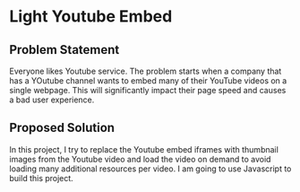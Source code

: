 # Light Youtube Embed

## Problem Statement
Everyone likes Youtube service. The problem starts when a company that has a YOutube channel wants to embed many of their YouTube videos on a single webpage. This will significantly impact their page speed and causes a bad user experience.

## Proposed Solution
In this project, I try to replace the Youtube embed iframes with thumbnail images from the Youtube video and load the video on demand to avoid loading many additional resources per video. I am going to use Javascript to build this project.
